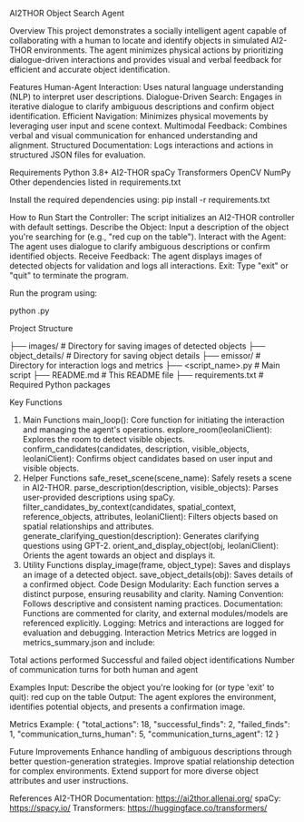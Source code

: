 AI2THOR Object Search Agent

Overview
This project demonstrates a socially intelligent agent capable of collaborating with a human to locate and identify objects in simulated AI2-THOR environments. The agent minimizes physical actions by prioritizing dialogue-driven interactions and provides visual and verbal feedback for efficient and accurate object identification.

Features
Human-Agent Interaction: Uses natural language understanding (NLP) to interpret user descriptions.
Dialogue-Driven Search: Engages in iterative dialogue to clarify ambiguous descriptions and confirm object identification.
Efficient Navigation: Minimizes physical movements by leveraging user input and scene context.
Multimodal Feedback: Combines verbal and visual communication for enhanced understanding and alignment.
Structured Documentation: Logs interactions and actions in structured JSON files for evaluation.

Requirements
Python 3.8+
AI2-THOR
spaCy
Transformers
OpenCV
NumPy
Other dependencies listed in requirements.txt

Install the required dependencies using:
pip install -r requirements.txt

How to Run
Start the Controller:
The script initializes an AI2-THOR controller with default settings.
Describe the Object:
Input a description of the object you're searching for (e.g., "red cup on the table").
Interact with the Agent:
The agent uses dialogue to clarify ambiguous descriptions or confirm identified objects.
Receive Feedback:
The agent displays images of detected objects for validation and logs all interactions.
Exit:
Type "exit" or "quit" to terminate the program.

Run the program using:

python <ai2thorprojectdefault>.py

Project Structure

├── images/                  # Directory for saving images of detected objects
├── object_details/          # Directory for saving object details
├── emissor/                 # Directory for interaction logs and metrics
├── <script_name>.py         # Main script
├── README.md                # This README file
├── requirements.txt         # Required Python packages

Key Functions
1. Main Functions
main_loop(): Core function for initiating the interaction and managing the agent's operations.
explore_room(leolaniClient): Explores the room to detect visible objects.
confirm_candidates(candidates, description, visible_objects, leolaniClient): Confirms object candidates based on user input and visible objects.
2. Helper Functions
safe_reset_scene(scene_name): Safely resets a scene in AI2-THOR.
parse_description(description, visible_objects): Parses user-provided descriptions using spaCy.
filter_candidates_by_context(candidates, spatial_context, reference_objects, attributes, leolaniClient): Filters objects based on spatial relationships and attributes.
generate_clarifying_question(description): Generates clarifying questions using GPT-2.
orient_and_display_object(obj, leolaniClient): Orients the agent towards an object and displays it.
3. Utility Functions
display_image(frame, object_type): Saves and displays an image of a detected object.
save_object_details(obj): Saves details of a confirmed object.
Code Design
Modularity: Each function serves a distinct purpose, ensuring reusability and clarity.
Naming Convention: Follows descriptive and consistent naming practices.
Documentation: Functions are commented for clarity, and external modules/models are referenced explicitly.
Logging: Metrics and interactions are logged for evaluation and debugging.
Interaction Metrics
Metrics are logged in metrics_summary.json and include:

Total actions performed
Successful and failed object identifications
Number of communication turns for both human and agent

Examples
Input:
Describe the object you're looking for (or type 'exit' to quit): red cup on the table
Output:
The agent explores the environment, identifies potential objects, and presents a confirmation image.

Metrics Example:
{
  "total_actions": 18,
  "successful_finds": 2,
  "failed_finds": 1,
  "communication_turns_human": 5,
  "communication_turns_agent": 12
}

Future Improvements
Enhance handling of ambiguous descriptions through better question-generation strategies.
Improve spatial relationship detection for complex environments.
Extend support for more diverse object attributes and user instructions.

References
AI2-THOR Documentation: https://ai2thor.allenai.org/
spaCy: https://spacy.io/
Transformers: https://huggingface.co/transformers/
